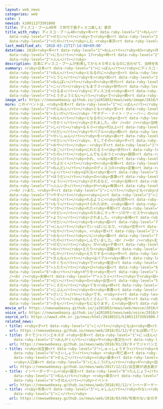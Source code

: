 ```yaml
---
layout: web_news
categories: web
cate: 3
newsid: k10011373501000
title: ディスコ・ブーム40年 ３世代で昼ディスコ楽しむ 東京
title_with_ruby: ディスコ・ブーム40<ruby>年<rt data-ruby-level="1">ねん</rt></ruby> ３<ruby>世代<rt
  data-ruby-level="3">せだい</rt></ruby>で<ruby>昼<rt data-ruby-level="2">ひる</rt></ruby>ディスコ<ruby>楽<rt
  data-ruby-level="2">たの</rt></ruby>しむ <ruby>東京<rt data-ruby-level="2">とうきょう</rt></ruby>
last_modified_at: '2018-03-21T17:14:00+09:00'
datetime: 2018<ruby>年<rt data-ruby-level="1">ねん</rt></ruby>03<ruby>月<rt data-ruby-level="1">がつ</rt></ruby>21<ruby>日<rt
  data-ruby-level="1">にち</rt></ruby> 17<ruby>時<rt data-ruby-level="2">じ</rt></ruby>14<ruby>分<rt
  data-ruby-level="2">ふん</rt></ruby>
description: 日本にディスコ・ブームが到来してから４０年となるのに合わせて、当時を知る年配の世代から子どもまで３世代で昼間にディスコを楽しむイベントが、東京都内で開かれました。
summary: <ruby>日本<rt data-ruby-level="1">にっぽん</rt></ruby>にディスコ・ブームが<ruby>到来<rt data-ruby-level="7">とうらい</rt></ruby>してから４０<ruby>年<rt
  data-ruby-level="1">ねん</rt></ruby>となるのに<ruby>合<rt data-ruby-level="2">あ</rt></ruby>わせて、<ruby>当時<rt
  data-ruby-level="2">とうじ</rt></ruby>を<ruby>知<rt data-ruby-level="2">し</rt></ruby>る<ruby>年配<rt
  data-ruby-level="3">ねんぱい</rt></ruby>の<ruby>世代<rt data-ruby-level="3">せだい</rt></ruby>から<ruby>子<rt
  data-ruby-level="1">こ</rt></ruby>どもまで３<ruby>世代<rt data-ruby-level="3">せだい</rt></ruby>で<ruby>昼間<rt
  data-ruby-level="2">ひるま</rt></ruby>にディスコを<ruby>楽<rt data-ruby-level="2">たの</rt></ruby>しむイベントが、<ruby>東京都内<rt
  data-ruby-level="3">とうきょうとない</rt></ruby>で<ruby>開<rt data-ruby-level="3">ひら</rt></ruby>かれました。
image_url: https://newswebeasy.github.io/ja201803/news/web/image/2018/03/21/K10011373501_1803211710_1803211714_01_03.jpg
more: このイベントは、<ruby>日本<rt data-ruby-level="1">にっぽん</rt></ruby>のディスコ・ブームの<ruby>元年<rt
  data-ruby-level="2">がんねん</rt></ruby>とも<ruby>言<rt data-ruby-level="2">い</rt></ruby>える、<ruby>映画<rt
  data-ruby-level="6">えいが</rt></ruby>『サタデー・ナイト・フィーバー』の<ruby>公開<rt data-ruby-level="3">こうかい</rt></ruby>から４０<ruby>年<rt
  data-ruby-level="1">ねん</rt></ruby>となるのに<ruby>合<rt data-ruby-level="2">あ</rt></ruby>わせて<ruby>企画<rt
  data-ruby-level="7">きかく</rt></ruby>されました。<br /><br /><ruby>当時<rt data-ruby-level="2">とうじ</rt></ruby>を<ruby>知<rt
  data-ruby-level="2">し</rt></ruby>る６０<ruby>代以上<rt data-ruby-level="4">だいいじょう</rt></ruby>の<ruby>世代<rt
  data-ruby-level="3">せだい</rt></ruby>やバブル<ruby>期<rt data-ruby-level="3">き</rt></ruby>に<ruby>青春<rt
  data-ruby-level="2">せいしゅん</rt></ruby>を<ruby>過<rt data-ruby-level="5">す</rt></ruby>ごした<ruby>世代<rt
  data-ruby-level="3">せだい</rt></ruby>、そしてその<ruby>子<rt data-ruby-level="1">こ</rt></ruby>どもなど、<ruby>親<rt
  data-ruby-level="2">おや</rt></ruby>・<ruby>子<rt data-ruby-level="1">こ</rt></ruby>・<ruby>孫<rt
  data-ruby-level="4">まご</rt></ruby>にわたる３<ruby>世代<rt data-ruby-level="3">せだい</rt></ruby>で<ruby>楽<rt
  data-ruby-level="2">たの</rt></ruby>しんでもらおうと<ruby>昼間<rt data-ruby-level="2">ひるま</rt></ruby>に<ruby>開<rt
  data-ruby-level="3">ひら</rt></ruby>かれ、<ruby>東京<rt data-ruby-level="2">とうきょう</rt></ruby>・<ruby>千代田区<rt
  data-ruby-level="3">ちよだく</rt></ruby>の<ruby>会場<rt data-ruby-level="2">かいじょう</rt></ruby>には、８０<ruby>年代<rt
  data-ruby-level="3">ねんだい</rt></ruby>のディスコの<ruby>定番<rt data-ruby-level="3">ていばん</rt></ruby>となっていた「フリー・フード」と<ruby>呼<rt
  data-ruby-level="6">よ</rt></ruby>ばれる<ruby>食<rt data-ruby-level="3">た</rt></ruby>べ<ruby>放題<rt
  data-ruby-level="3">ほうだい</rt></ruby>の<ruby>食事<rt data-ruby-level="3">しょくじ</rt></ruby>が<ruby>用意<rt
  data-ruby-level="3">ようい</rt></ruby>されるなど、<ruby>当時<rt data-ruby-level="2">とうじ</rt></ruby>の<ruby>雰囲気<rt
  data-ruby-level="7">ふんいき</rt></ruby>が<ruby>再現<rt data-ruby-level="5">さいげん</rt></ruby>されました。<br
  /><br />また、<ruby>子<rt data-ruby-level="1">こ</rt></ruby>ども<ruby>連<rt data-ruby-level="4">づ</rt></ruby>れでも<ruby>安<rt
  data-ruby-level="3">やす</rt></ruby><ruby>心<rt data-ruby-level="2">こころ</rt></ruby>して<ruby>踊<rt
  data-ruby-level="7">おど</rt></ruby>れるように<ruby>託児所<rt data-ruby-level="7">たくじしょ</rt></ruby>が<ruby>設<rt
  data-ruby-level="5">もう</rt></ruby>けられたほか、<ruby>踊<rt data-ruby-level="7">おど</rt></ruby>り<ruby>疲<rt
  data-ruby-level="7">つか</rt></ruby>れた<ruby>年配<rt data-ruby-level="3">ねんぱい</rt></ruby><ruby>世代<rt
  data-ruby-level="3">せだい</rt></ruby>のためにマッサージのサービスや<ruby>医務室<rt data-ruby-level="5">いむしつ</rt></ruby>も<ruby>用意<rt
  data-ruby-level="3">ようい</rt></ruby>されました。<ruby>会場<rt data-ruby-level="2">かいじょう</rt></ruby>は、<ruby>世代<rt
  data-ruby-level="3">せだい</rt></ruby>を<ruby>超<rt data-ruby-level="7">こ</rt></ruby>えたおよそ３００<ruby>人<rt
  data-ruby-level="1">にん</rt></ruby>でいっぱいになり、<ruby>往年<rt data-ruby-level="5">おうねん</rt></ruby>のディスコ・ナンバーがかかる<ruby>中<rt
  data-ruby-level="1">なか</rt></ruby>、<ruby>思<rt data-ruby-level="2">おも</rt></ruby>い<ruby>思<rt
  data-ruby-level="2">おも</rt></ruby>いに<ruby>踊<rt data-ruby-level="7">おど</rt></ruby>って<ruby>楽<rt
  data-ruby-level="2">たの</rt></ruby>しんでいました。<br /><br /><ruby>主催者<rt data-ruby-level="7">しゅさいしゃ</rt></ruby>によりますと、かつての「ディスコ<ruby>世代<rt
  data-ruby-level="3">せだい</rt></ruby>」が<ruby>子育<rt data-ruby-level="3">こそだ</rt></ruby>てを<ruby>終<rt
  data-ruby-level="3">お</rt></ruby>えたり<ruby>退職<rt data-ruby-level="5">たいしょく</rt></ruby>を<ruby>迎<rt
  data-ruby-level="7">むか</rt></ruby>えたりする<ruby>中<rt data-ruby-level="1">なか</rt></ruby>、<ruby>近年<rt
  data-ruby-level="2">きんねん</rt></ruby>はバブル<ruby>期<rt data-ruby-level="3">き</rt></ruby>のディスコが<ruby>各地<rt
  data-ruby-level="4">かくち</rt></ruby>で<ruby>復活<rt data-ruby-level="5">ふっかつ</rt></ruby>するなど、<ruby>再<rt
  data-ruby-level="5">ふたた</rt></ruby>び<ruby>盛<rt data-ruby-level="6">も</rt></ruby>り<ruby>上<rt
  data-ruby-level="6">あ</rt></ruby>がりを<ruby>見<rt data-ruby-level="1">み</rt></ruby>せているということです。<br
  /><br /><ruby>夫婦<rt data-ruby-level="7">ふうふ</rt></ruby>で<ruby>訪<rt data-ruby-level="7">おとず</rt></ruby>れた５０<ruby>代<rt
  data-ruby-level="3">だい</rt></ruby>の<ruby>女性<rt data-ruby-level="5">じょせい</rt></ruby>は「<ruby>子育<rt
  data-ruby-level="3">こそだ</rt></ruby>てを<ruby>終<rt data-ruby-level="3">お</rt></ruby>えて<ruby>自分<rt
  data-ruby-level="2">じぶん</rt></ruby>の<ruby>青春<rt data-ruby-level="2">せいしゅん</rt></ruby>がよみがえったようで<ruby>最高<rt
  data-ruby-level="4">さいこう</rt></ruby>です。<ruby>小<rt data-ruby-level="1">ちい</rt></ruby>さい<ruby>子<rt
  data-ruby-level="1">こ</rt></ruby>もたくさんいて、<ruby>若々<rt data-ruby-level="6">わかわか</rt></ruby>しい<ruby>気持<rt
  data-ruby-level="3">きも</rt></ruby>ちになります」と<ruby>話<rt data-ruby-level="2">はな</rt></ruby>していました。
movie_url: https://newswebeasy.github.io/ja201803/news/web/movie/2018/03/21/k10011373501_201803211710_201803211712.mp4
voice_url: https://newswebeasy.github.io/ja201803/news/web/voice/2018/03/21/k10011373501_201803211710_201803211712.mp3
source_url: https://www3.nhk.or.jp/news/html/20180321/k10011373501000.html
related_news:
- title: <ruby>子<rt data-ruby-level="1">こ</rt></ruby>どもは<ruby>聞<rt data-ruby-level="2">き</rt></ruby>いている
  url: https://newswebeasy.github.io/news/web/2018/01/12/子どもは聞いている
- title: タイでジャパンエキスポ <ruby>日本<rt data-ruby-level="1">にっぽん</rt></ruby>の<ruby>音楽<rt
    data-ruby-level="2">おんがく</rt></ruby>や<ruby>食文化<rt data-ruby-level="3">しょくぶんか</rt></ruby>ＰＲ
  url: https://newswebeasy.github.io/news/web/2018/01/28/タイでジャパンエキスポ-日本の音楽や食文化PR
- title: <ruby>出生数<rt data-ruby-level="2">しゅっしょうすう</rt></ruby>が<ruby>過去<rt data-ruby-level="5">かこ</rt></ruby><ruby>最少<rt
    data-ruby-level="4">さいしょう</rt></ruby> <ruby>死亡者<rt data-ruby-level="6">しぼうしゃ</rt></ruby>は<ruby>戦後<rt
    data-ruby-level="4">せんご</rt></ruby><ruby>最多<rt data-ruby-level="4">さいた</rt></ruby>
    <ruby>人口減<rt data-ruby-level="5">じんこうげん</rt></ruby>が<ruby>加速<rt data-ruby-level="4">かそく</rt></ruby>
  url: https://newswebeasy.github.io/news/web/2017/12/22/出生数が過去最少-死亡者は戦後最多-人口減が加速
- title: インベーダーゲーム<ruby>誕生<rt data-ruby-level="6">たんじょう</rt></ruby>から40<ruby>年<rt
    data-ruby-level="1">ねん</rt></ruby> <ruby>東京<rt data-ruby-level="2">とうきょう</rt></ruby>で<ruby>記念<rt
    data-ruby-level="4">きねん</rt></ruby>イベント
  url: https://newswebeasy.github.io/news/web/2018/01/12/インベーダーゲーム誕生から40年-東京で記念イベント
- title: <ruby>写真<rt data-ruby-level="3">しゃしん</rt></ruby>のない<ruby>女<rt data-ruby-level="1">おんな</rt></ruby>の<ruby>子<rt
    data-ruby-level="1">こ</rt></ruby>
  url: https://newswebeasy.github.io/news/web/2018/03/09/写真のない女の子
...
```

